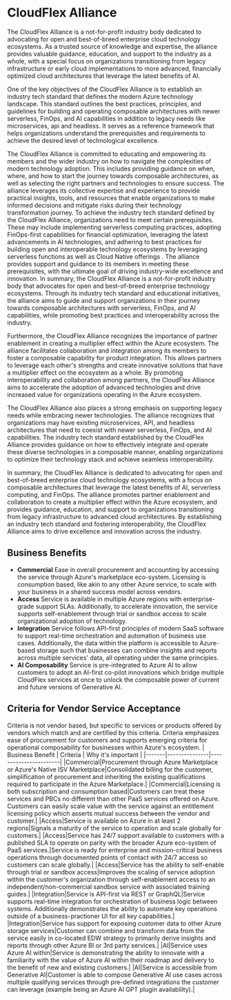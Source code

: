 # CloudFlex Alliance

The CloudFlex Alliance is a not-for-profit industry body dedicated to advocating for open and best-of-breed enterprise cloud technology ecosystems. As a trusted source of knowledge and expertise, the alliance provides valuable guidance, education, and support to the industry as a whole, with a special focus on organizations transitioning from legacy infrastructure or early cloud implementations to more advanced, financially optimized cloud architectures that leverage the latest benefits of AI. 

One of the key objectives of the CloudFlex Alliance is to establish an industry tech standard that defines the modern Azure technology landscape. This standard outlines the best practices, principles, and guidelines for building and operating composable architectures with newer serverless, FinOps, and AI capabilities in addition to legacy needs like microservices, api and headless. It serves as a reference framework that helps organizations understand the prerequisites and requirements to achieve the desired level of technological excellence.

The CloudFlex Alliance is committed to educating and empowering its members and the wider industry on how to navigate the complexities of modern technology adoption. This includes providing guidance on when, where, and how to start the journey towards composable architectures, as well as selecting the right partners and technologies to ensure success. The alliance leverages its collective expertise and experience to provide practical insights, tools, and resources that enable organizations to make informed decisions and mitigate risks during their technology transformation journey.
To achieve the industry tech standard defined by the CloudFlex Alliance, organizations need to meet certain prerequisites. These may include implementing serverless computing practices, adopting FinOps-first capabilities for financial optimization, leveraging the latest advancements in AI technologies, and adhering to best practices for building open and interoperable technology ecosystems by leveraging serverless functions as well as Cloud Native offerings . The alliance provides support and guidance to its members in meeting these prerequisites, with the ultimate goal of driving industry-wide excellence and innovation.
In summary, the CloudFlex Alliance is a not-for-profit industry body that advocates for open and best-of-breed enterprise technology ecosystems. Through its industry tech standard and educational initiatives, the alliance aims to guide and support organizations in their journey towards composable architectures with serverless, FinOps, and AI capabilities, while promoting best practices and interoperability across the industry.

Furthermore, the CloudFlex Alliance recognizes the importance of partner enablement in creating a multiplier effect within the Azure ecosystem. The alliance facilitates collaboration and integration among its members to foster a composable capability for product integration. This allows partners to leverage each other's strengths and create innovative solutions that have a multiplier effect on the ecosystem as a whole. By promoting interoperability and collaboration among partners, the CloudFlex Alliance aims to accelerate the adoption of advanced technologies and drive increased value for organizations operating in the Azure ecosystem.

The CloudFlex Alliance also places a strong emphasis on supporting legacy needs while embracing newer technologies. The alliance recognizes that organizations may have existing microservices, API, and headless architectures that need to coexist with newer serverless, FinOps, and AI capabilities. The industry tech standard established by the CloudFlex Alliance provides guidance on how to effectively integrate and operate these diverse technologies in a composable manner, enabling organizations to optimize their technology stack and achieve seamless interoperability.

In summary, the CloudFlex Alliance is dedicated to advocating for open and best-of-breed enterprise cloud technology ecosystems, with a focus on composable architectures that leverage the latest benefits of AI, serverless computing, and FinOps. The alliance promotes partner enablement and collaboration to create a multiplier effect within the Azure ecosystem, and provides guidance, education, and support to organizations transitioning from legacy infrastructure to advanced cloud architectures. By establishing an industry tech standard and fostering interoperability, the CloudFlex Alliance aims to drive excellence and innovation across the industry.

## Business Benefits

- **Commercial** Ease in overall procurement and accounting by accessing the service through Azure's marketplace eco-system.  Licensing is consumption based, like akin to any other Azure service, to scale with your business in a shared success model across vendors.
- **Access** Service is available in multiple Azure regions with enterprise-grade support SLAs.  Additionally, to accelerate innovation, the service supports self-enablement through trial or sandbox access to scale organizational adoption of technology.
- **Integration** Service follows API-first principles of modern SaaS software to support real-time orchestration and automation of business use cases.  Additionally, the data within the platform is accessible to Azure-based storage such that businesses can combine insights and reports across multiple services' data, all operating under the same principles.
- **AI Composability** Service is pre-integrated to Azure AI to allow customers to adopt an AI-first co-pilot innovations which bridge multiple CloudFlex services at once to unlock the composable power of current and future versions of Generative AI.

## Criteria for Vendor Service Acceptance
Criteria is not vendor based, but specific to services or products offered by vendors which match and are certified by this criteria.  Criteria emphasizes ease of procurement for customers and supports emerging criteria for operational composability for businesses within Azure's ecosystem.
| Business Benefit | Criteria | Why it's important |
|-------|---------------|-----------------------|
|Commercial|Procurement through Azure Marketplace or Azure's Native ISV Marketplace|Consolidated billing for the customer, simplification of procurement and inheriting the existing qualifications required to participate in the Azure Marketplace.|
|Commercial|Licensing is both subscription and consumption based|Customers can treat these services and PBCs no different than other PaaS services offered on Azure.  Customers can easily scale value with the service against an entitlement licensing policy which asserts mutual success between the vendor and customer.|
|Access|Service is available on Azure in at least 2 regions|Signals a maturity of the service to operation and scale globally for customers.|
|Access|Service has 24/7 support available to customers with a published SLA to operate on parity with the broader Azure eco-system of PaaS services.|Service is ready for enterprise and mission-critical business operations through documented points of contact with 24/7 access so customers can scale globally.|
|Access|Service has the ability to self-enable through trial or sandbox access|Improves the scaling of service adoption within the customer's organization through self-enablement access to an independent/non-commercial sandbox service with associated training guides.|
|Integration|Service is API-first via REST or GraphQL|Service supports real-time integration for orchestration of business logic between systems.  Additionally demonstrates the ability to automate key operations outside of a business-practioner UI for all key capabilities.|
|Integration|Service has support for exposing customer data to other Azure storage services|Customer can combine and transform data from the service easily in co-located EDW strategy to primarily derive insights and reports through other Azure BI or 3rd party services.|
|AI|Service uses Azure AI within|Service is demonstrating the ability to innovate with a familiarity with the value of Azure AI within their roadmap and delivery to the benefit of new and existing customers.|
|AI|Service is accessible from Generative AI|Customer is able to compose Generative AI use cases across multiple qualifying services through pre-defined integrations the customer can leverage (example being an Azure AI GPT plugin availability).|

